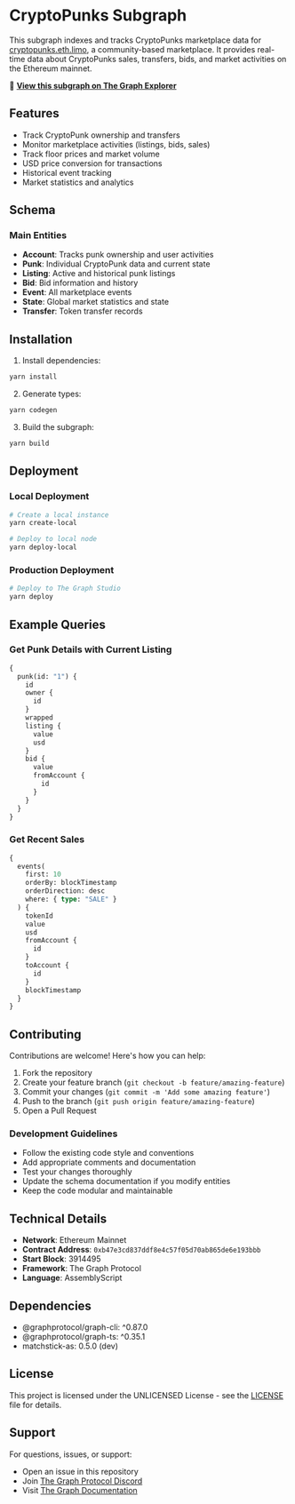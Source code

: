 # CryptoPunks Subgraph

This subgraph indexes and tracks CryptoPunks marketplace data for [cryptopunks.eth.limo](https://cryptopunks.eth.limo), a community-based marketplace. It provides real-time data about CryptoPunks sales, transfers, bids, and market activities on the Ethereum mainnet.

🔗 **[View this subgraph on The Graph Explorer](https://thegraph.com/explorer/subgraphs/CWCx5K9VPUCgvUCNnY2jX73VTuKy47kRdZ3VVbPKdSvj?view=Query&chain=arbitrum-one)**

## Features

- Track CryptoPunk ownership and transfers
- Monitor marketplace activities (listings, bids, sales)
- Track floor prices and market volume
- USD price conversion for transactions
- Historical event tracking
- Market statistics and analytics

## Schema

### Main Entities

- **Account**: Tracks punk ownership and user activities
- **Punk**: Individual CryptoPunk data and current state
- **Listing**: Active and historical punk listings
- **Bid**: Bid information and history
- **Event**: All marketplace events
- **State**: Global market statistics and state
- **Transfer**: Token transfer records

## Installation

1. Install dependencies:
```bash
yarn install
```

2. Generate types:
```bash
yarn codegen
```

3. Build the subgraph:
```bash
yarn build
```

## Deployment

### Local Deployment
```bash
# Create a local instance
yarn create-local

# Deploy to local node
yarn deploy-local
```

### Production Deployment
```bash
# Deploy to The Graph Studio
yarn deploy
```

## Example Queries

### Get Punk Details with Current Listing
```graphql
{
  punk(id: "1") {
    id
    owner {
      id
    }
    wrapped
    listing {
      value
      usd
    }
    bid {
      value
      fromAccount {
        id
      }
    }
  }
}
```

### Get Recent Sales
```graphql
{
  events(
    first: 10
    orderBy: blockTimestamp
    orderDirection: desc
    where: { type: "SALE" }
  ) {
    tokenId
    value
    usd
    fromAccount {
      id
    }
    toAccount {
      id
    }
    blockTimestamp
  }
}
```

## Contributing

Contributions are welcome! Here's how you can help:

1. Fork the repository
2. Create your feature branch (`git checkout -b feature/amazing-feature`)
3. Commit your changes (`git commit -m 'Add some amazing feature'`)
4. Push to the branch (`git push origin feature/amazing-feature`)
5. Open a Pull Request

### Development Guidelines

- Follow the existing code style and conventions
- Add appropriate comments and documentation
- Test your changes thoroughly
- Update the schema documentation if you modify entities
- Keep the code modular and maintainable

## Technical Details

- **Network**: Ethereum Mainnet
- **Contract Address**: `0xb47e3cd837ddf8e4c57f05d70ab865de6e193bbb`
- **Start Block**: 3914495
- **Framework**: The Graph Protocol
- **Language**: AssemblyScript

## Dependencies

- @graphprotocol/graph-cli: ^0.87.0
- @graphprotocol/graph-ts: ^0.35.1
- matchstick-as: 0.5.0 (dev)

## License

This project is licensed under the UNLICENSED License - see the [LICENSE](LICENSE) file for details.

## Support

For questions, issues, or support:
- Open an issue in this repository
- Join [The Graph Protocol Discord](https://discord.com/invite/graphprotocol)
- Visit [The Graph Documentation](https://thegraph.com/docs/)